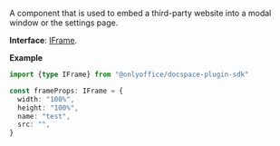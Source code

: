 A component that is used to embed a third-party website into a modal window or the settings page.

**Interface**: [IFrame](https://github.com/ONLYOFFICE/docspace-plugin-sdk/blob/master/src/interfaces/components/IFrame.ts).

**Example**

``` ts
import {type IFrame} from "@onlyoffice/docspace-plugin-sdk"

const frameProps: IFrame = {
  width: "100%",
  height: "100%",
  name: "test",
  src: "",
}
```
